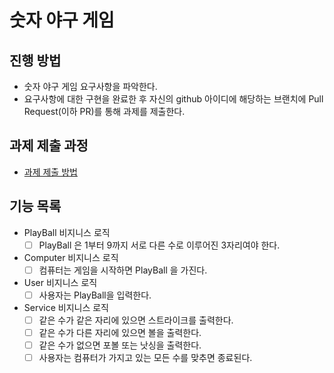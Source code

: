 # 숫자 야구 게임
## 진행 방법
* 숫자 야구 게임 요구사항을 파악한다.
* 요구사항에 대한 구현을 완료한 후 자신의 github 아이디에 해당하는 브랜치에 Pull Request(이하 PR)를 통해 과제를 제출한다.

## 과제 제출 과정
* [과제 제출 방법](https://github.com/next-step/nextstep-docs/tree/master/precourse)

## 기능 목록
- PlayBall 비지니스 로직
    - [ ] PlayBall 은 1부터 9까지 서로 다른 수로 이루어진 3자리여야 한다.

- Computer 비지니스 로직
    - [ ] 컴퓨터는 게임을 시작하면 PlayBall 을 가진다.

- User 비지니스 로직
    - [ ] 사용자는 PlayBall을 입력한다.

- Service 비지니스 로직
    - [ ] 같은 수가 같은 자리에 있으면 스트라이크를 출력한다.
    - [ ] 같은 수가 다른 자리에 있으면 볼을 출력한다.
    - [ ] 같은 수가 없으면 포볼 또는 낫싱을 출력한다.
    - [ ] 사용자는 컴퓨터가 가지고 있는 모든 수를 맞추면 종료된다.

